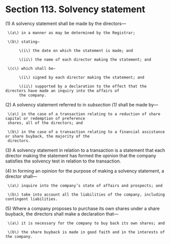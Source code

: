 # Section 113. Solvency statement

\(1\) A solvency statement shall be made by the directors—

     \(a\) in a manner as may be determined by the Registrar; 

     \(b\) stating—

          \(i\) the date on which the statement is made; and 

          \(ii\) the name of each director making the statement; and

     \(c\) which shall be—

          \(i\) signed by each director making the statement; and

          \(ii\) supported by a declaration to the effect that the directors have made an inquiry into the affairs of  
          the company.

\(2\) A solvency statement referred to in _subsection \(1\)_ shall be made by—

     \(a\) in the case of a transaction relating to a reduction of share capital or redemption of preference  
     shares, all of the directors; and

     \(b\) in the case of a transaction relating to a financial assistance or share buyback, the majority of the  
     directors.

\(3\) A solvency statement in relation to a transaction is a statement that each director making the statement has formed the opinion that the company satisfies the solvency test in relation to the transaction.

\(4\) In forming an opinion for the purpose of making a solvency statement, a director shall—

     \(a\) inquire into the company’s state of affairs and prospects; and 

     \(b\) take into account all the liabilities of the company, including contingent liabilities.

\(5\) Where a company proposes to purchase its own shares under a share buyback, the directors shall make a declaration that—

     \(a\) it is necessary for the company to buy back its own shares; and 

     \(b\) the share buyback is made in good faith and in the interests of the company.

